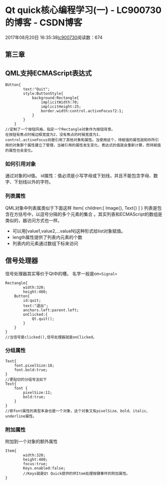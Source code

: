 # Qt quick核心编程学习(一) - LC900730的博客 - CSDN博客
2017年08月20日 16:35:38[lc900730](https://me.csdn.net/LC900730)阅读数：674
## 第三章
## QML支持ECMAScript表达式
```
BUtton{
        text:"Quit";
        style:ButtonStyle{
            background:Rectangle{
                implicitWidth:70;
                implicitHeight:25;
                border.width:control.activeFocus?2:1;
            }
        }
    }
//定制了一个按钮风格，指定一个Rectangle对象作为按钮背景。
在按钮有焦点时候边框宽度为2，没有焦点的时候宽度为1.
control.activeFocus则是引用了其他对象和属性。当使用这个，待赋值的属性就和你所引用的对象那个属性建立了管理，当被引用的属性发生变化，表达式的值就会重新计算，而待赋值的属性也会变化。
```
### 如何引用对象
通过对象的id值。 
id属性：值必须是小写字母或下划线，并且不能包含字母、数字、下划线以外的字符。
### 列表属性
QML对象中列表属类似于下面这样 
Item{ 
    children:[ 
            Image{}, 
            Text{} 
    ] 
} 
列表是包含在方括号中，以逗号分隔的多个元素的集合 
。其实列表和ECMAScript的数组是类似的，器访问方式也一样。 
- 可以用[value1,value2,…valueN]这种形式给list对象赋值。
- length属性提供了列表内元素的个数
- 列表内的元素通过数组下标来访问
## 信号处理器
信号处理器其实等价于Qt中的槽。 
名字一般是on`<Signal>`
```
Rectangle{
        width:320;
        height:480;
    Button{
        id:quit;
        text:"退出";
        anchors.left:parent.left;
        onClicked:{
            Qt.quit();
        }
    }
}
//当信号是clicked(),信号处理器就是onClicked。
```
### 分组属性
```
Text{
    font.pixelSize:18;
    font.bold:true;
}
//更贴切的分组写法如下
Text{
    font {
        pixelSize:12;
        bold:true;
    }
}
//即font属性的类型本身也是一个对象，这个对象又有pixelSize、bold、italic、underline属性。
```
### 附加属性
附加到一个对象的额外属性
```
Item{
        width:320;
        height:480;
        focus:true;
        Keys.enabled:false;
        //Keys就是Qt Quick提供的供Item处理按键事件的附加属性。
}
```
